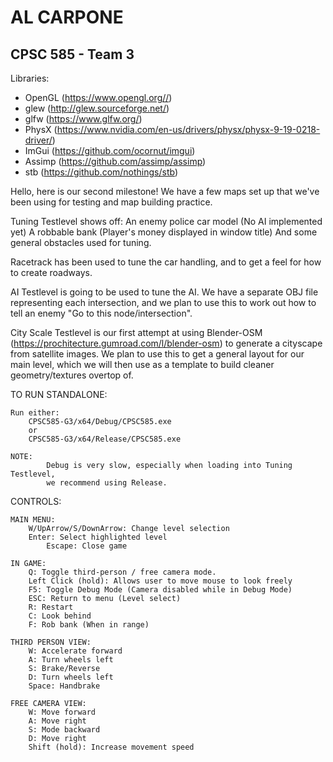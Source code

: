 # AL CARPONE
## CPSC 585 - Team 3


Libraries:
- OpenGL (https://www.opengl.org//)
- glew (http://glew.sourceforge.net/)
- glfw (https://www.glfw.org/)
- PhysX (https://www.nvidia.com/en-us/drivers/physx/physx-9-19-0218-driver/)
- ImGui (https://github.com/ocornut/imgui)
- Assimp (https://github.com/assimp/assimp)
- stb (https://github.com/nothings/stb)

Hello, here is our second milestone!
We have a few maps set up that we've been using for testing and map building practice.

Tuning Testlevel shows off:
	An enemy police car model (No AI implemented yet)
	A robbable bank (Player's money displayed in window title)
	And some general obstacles used for tuning.

Racetrack has been used to tune the car handling, and to get a feel for how to create
roadways.

AI Testlevel is going to be used to tune the AI. We have a separate OBJ file representing
each intersection, and we plan to use this to work out how to tell an enemy "Go to this node/intersection".

City Scale Testlevel is our first attempt at using Blender-OSM (https://prochitecture.gumroad.com/l/blender-osm)
to generate a cityscape from satellite images. We plan to use this to get a general layout for our main level,
which we will then use as a template to build cleaner geometry/textures overtop of. 

TO RUN STANDALONE:

	Run either:
		CPSC585-G3/x64/Debug/CPSC585.exe
		or
		CPSC585-G3/x64/Release/CPSC585.exe
	
	NOTE: 
	      	Debug is very slow, especially when loading into Tuning Testlevel, 
	     	we recommend using Release.

CONTROLS:

	MAIN MENU:
		W/UpArrow/S/DownArrow: Change level selection
		Enter: Select highlighted level
	        Escape: Close game

	IN GAME:
		Q: Toggle third-person / free camera mode.
		Left Click (hold): Allows user to move mouse to look freely
		F5: Toggle Debug Mode (Camera disabled while in Debug Mode)
		ESC: Return to menu (Level select)
		R: Restart 
		C: Look behind
		F: Rob bank (When in range)

	THIRD PERSON VIEW:
		W: Accelerate forward
		A: Turn wheels left
		S: Brake/Reverse
		D: Turn wheels left
		Space: Handbrake

	FREE CAMERA VIEW:
		W: Move forward
		A: Move right
		S: Mode backward
		D: Move right
		Shift (hold): Increase movement speed